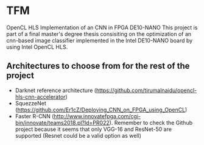 # TFM
OpenCL HLS Implementation of an CNN in FPGA DE10-NANO
This project is part of a final master's degree thesis consisiting on the optimization of an cnn-based image classifier implemented in the Intel DE10-NANO
board by using Intel OpenCL HLS.

## Architectures to choose from for the rest of the project
  - Darknet reference architecture (https://github.com/tirumalnaidu/opencl-hls-cnn-accelerator)
  - SquezzeNet (https://github.com/Er1cZ/Deploying_CNN_on_FPGA_using_OpenCL)
  - Faster R-CNN (http://www.innovatefpga.com/cgi-bin/innovate/teams2018.pl?Id=PR022). Remember to check the Github project because it seems that only 
    VGG-16 and ResNet-50 are supported (Resnet could be a valid option as well)
